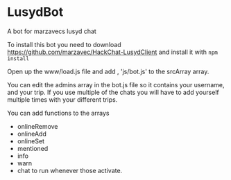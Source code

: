 # LusydBot
A bot for marzavecs lusyd chat  
  
To install this bot you need to download https://github.com/marzavec/HackChat-LusydClient and install it with ```npm install``` 

Open up the www/load.js file and add 
, 'js/bot.js' to the srcArray array.


You can edit the admins array in the bot.js file so it contains your username, and your trip. If you use multiple of the chats you will have to add yourself multiple times with your different trips.

You can add functions to the arrays
* onlineRemove
* onlineAdd
* onlineSet
* mentioned
* info
* warn
* chat
to run whenever those activate.
